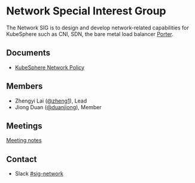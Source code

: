 # Network Special Interest Group

The Network SIG is to design and develop network-related capabilities for KubeSphere such as CNI, SDN, the bare metal load balancer [Porter](https://github.com/kubesphere/porter).

## Documents

- [KubeSphere Network Policy](./concepts-and-designs/kubesphere-network-policy.md)

## Members

- Zhengyi Lai ([@zheng1](https://github.com/zheng1)), Lead
- Jiong Duan ([@duanjiong](https://github.com/duanjiong)), Member

## Meetings

[Meeting notes](https://docs.google.com/document/d/12KTd1xBSYPBTbn4WTvN4iTPoDg1skU-bbbcoNt_RAPE/)

## Contact

- Slack [#sig-network](https://kubesphere.slack.com/messages/sig-network)
